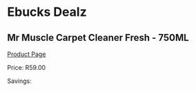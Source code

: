 
# Ebucks Dealz
## Mr Muscle Carpet Cleaner Fresh - 750ML
[Product Page](https://www.ebucks.com/web/shop/productSelected.do?prodId=919082866&catId=1158500262)

Price: R59.00

Savings: 


	